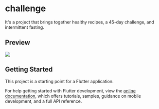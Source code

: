 # challenge

It's a project that brings together healthy recipes, a 45-day challenge, and intermittent fasting.


## Preview

![](flutter-tips-preview.png)


## Getting Started

This project is a starting point for a Flutter application.


For help getting started with Flutter development, view the
[online documentation](https://docs.flutter.dev/), which offers tutorials,
samples, guidance on mobile development, and a full API reference.
